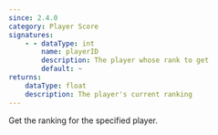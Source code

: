 ```yaml
---
since: 2.4.0
category: Player Score
signatures:
    - - dataType: int
        name: playerID
        description: The player whose rank to get
        default: ~
returns:
    dataType: float
    description: The player's current ranking
---
```


Get the ranking for the specified player.
